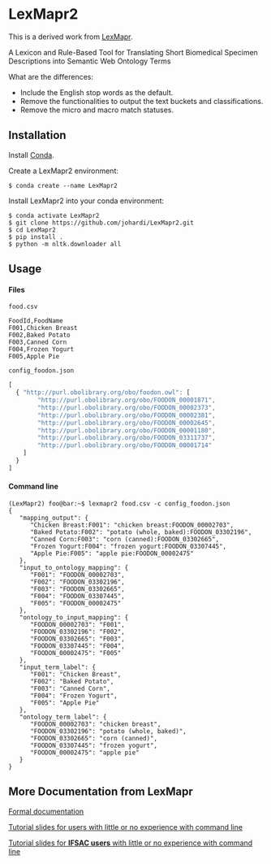 # LexMapr2

This is a derived work from [LexMapr](https://genepio.org/lexmapr/).

A Lexicon and Rule-Based Tool for Translating Short Biomedical Specimen Descriptions into Semantic Web Ontology Terms

What are the differences:
 * Include the English stop words as the default.
 * Remove the functionalities to output the text buckets and classifications.
 * Remove the micro and macro match statuses.

## Installation

Install [Conda](https://docs.conda.io/en/latest/miniconda.html).

Create a LexMapr2 environment:

```
$ conda create --name LexMapr2
```

Install LexMapr2 into your conda environment:
```
$ conda activate LexMapr2
$ git clone https://github.com/johardi/LexMapr2.git
$ cd LexMapr2
$ pip install .
$ python -m nltk.downloader all
```

## Usage

#### Files

`food.csv`
```
FoodId,FoodName
F001,Chicken Breast
F002,Baked Potato
F003,Canned Corn
F004,Frozen Yogurt
F005,Apple Pie
```

`config_foodon.json`
```javascript
[
  { "http://purl.obolibrary.org/obo/foodon.owl": [
  		"http://purl.obolibrary.org/obo/FOODON_00001871",
		"http://purl.obolibrary.org/obo/FOODON_00002373",
		"http://purl.obolibrary.org/obo/FOODON_00002381",
		"http://purl.obolibrary.org/obo/FOODON_00002645",
		"http://purl.obolibrary.org/obo/FOODON_00001180",
		"http://purl.obolibrary.org/obo/FOODON_03311737",
		"http://purl.obolibrary.org/obo/FOODON_00001714"
	]
  }
]
```

#### Command line

```console
(LexMapr2) foo@bar:~$ lexmapr2 food.csv -c config_foodon.json
{
   "mapping_output": {
      "Chicken Breast:F001": "chicken breast:FOODON_00002703",
      "Baked Potato:F002": "potato (whole, baked):FOODON_03302196",
      "Canned Corn:F003": "corn (canned):FOODON_03302665",
      "Frozen Yogurt:F004": "frozen yogurt:FOODON_03307445",
      "Apple Pie:F005": "apple pie:FOODON_00002475"
   },
   "input_to_ontology_mapping": {
      "F001": "FOODON_00002703",
      "F002": "FOODON_03302196",
      "F003": "FOODON_03302665",
      "F004": "FOODON_03307445",
      "F005": "FOODON_00002475"
   },
   "ontology_to_input_mapping": {
      "FOODON_00002703": "F001",
      "FOODON_03302196": "F002",
      "FOODON_03302665": "F003",
      "FOODON_03307445": "F004",
      "FOODON_00002475": "F005"
   },
   "input_term_label": {
      "F001": "Chicken Breast",
      "F002": "Baked Potato",
      "F003": "Canned Corn",
      "F004": "Frozen Yogurt",
      "F005": "Apple Pie"
   },
   "ontology_term_label": {
      "FOODON_00002703": "chicken breast",
      "FOODON_03302196": "potato (whole, baked)",
      "FOODON_03302665": "corn (canned)",
      "FOODON_03307445": "frozen yogurt",
      "FOODON_00002475": "apple pie"
   }
}
```

## More Documentation from LexMapr

[Formal documentation](https://genepio.org/lexmapr-documentation/)

[Tutorial slides for users with little or no experience with command line](./docs/tutorial_slides.pdf)

[Tutorial slides for **IFSAC users** with little or no experience with command line](./docs/ifsac_tutorial_slides.pdf)
